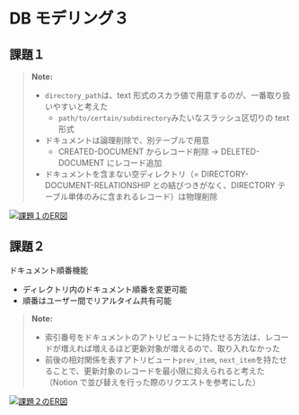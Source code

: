 # DB モデリング３

## 課題１

> **Note:**
>
> - `directory_path`は、text 形式のスカラ値で用意するのが、一番取り扱いやすいと考えた
>   - `path/to/certain/subdirectory`みたいなスラッシュ区切りの text 形式
> - ドキュメントは論理削除で、別テーブルで用意
>   - CREATED-DOCUMENT からレコード削除 → DELETED-DOCUMENT にレコード追加
> - ドキュメントを含まない空ディレクトリ（= DIRECTORY-DOCUMENT-RELATIONSHIP との結びつきがなく、DIRECTORY テーブル単体のみに含まれるレコード）は物理削除

[![課題１のER図](https://mermaid.ink/img/pako:eNrNlM1q20AUhV9lmHX8At4ZSyGmaWwUZVEQmIk0iQXSjBmPSoMdaDQkkUMLoYsa025CE0hKky66CCnp00zlJqu8QseWf4QiGbrrSmL4zrnn3jtSF9rUwbAMMdNctMuQbxGLVLbMtboBer1SiXaBVjP0qlk3XoEysBlGHHeySNXQK6aulbR6deulvmEWk5q-rheRi0LZynO8ZOjrFbNW39hcqzWUdht7lOx2mpxa5FmIsUvvX13mgbsWAcBuIQZQwFuUNV0HNF4AC_7-9XkUnT68PaxpFhxDrxFLcwT5OI3Fp-_H3H66wYW54zJsc8r25v5SHMvwixTfZPhdikiKr7NCHL_hKUEb8VYuL8MPD2eX8mAowzsprqQQMryV4iJ-9zOOFHwiD25GH4_j60EcDbLZCqZUkHh1eeJEQO3Ax4Sn-L4Mr1UgKc6k-KEkYx6ASZBna-zmGjWKjXIWt5q7uGSeM1ObEq6eubbx0WF8czdVuT7ucOS3pzfXaaJ8UVJvNLgYDcOsNGg7y6R_bi8fPx0l0qf7iASeh7Y9_HTfn60r-x39v1NysIeXtBr3Tx6H54spqebgCvQx85HrqD_TpDEL8hb2sQXL6tXBOyjw-ARWaDJK3XHVnYTlHeR18ApUTdHNPWLPDxJq-pObnu7_BRqGGsY)](https://mermaid.live/edit#pako:eNrNlM1q20AUhV9lmHX8At4ZSyGmaWwUZVEQmIk0iQXSjBmPSoMdaDQkkUMLoYsa025CE0hKky66CCnp00zlJqu8QseWf4QiGbrrSmL4zrnn3jtSF9rUwbAMMdNctMuQbxGLVLbMtboBer1SiXaBVjP0qlk3XoEysBlGHHeySNXQK6aulbR6deulvmEWk5q-rheRi0LZynO8ZOjrFbNW39hcqzWUdht7lOx2mpxa5FmIsUvvX13mgbsWAcBuIQZQwFuUNV0HNF4AC_7-9XkUnT68PaxpFhxDrxFLcwT5OI3Fp-_H3H66wYW54zJsc8r25v5SHMvwixTfZPhdikiKr7NCHL_hKUEb8VYuL8MPD2eX8mAowzsprqQQMryV4iJ-9zOOFHwiD25GH4_j60EcDbLZCqZUkHh1eeJEQO3Ax4Sn-L4Mr1UgKc6k-KEkYx6ASZBna-zmGjWKjXIWt5q7uGSeM1ObEq6eubbx0WF8czdVuT7ucOS3pzfXaaJ8UVJvNLgYDcOsNGg7y6R_bi8fPx0l0qf7iASeh7Y9_HTfn60r-x39v1NysIeXtBr3Tx6H54spqebgCvQx85HrqD_TpDEL8hb2sQXL6tXBOyjw-ARWaDJK3XHVnYTlHeR18ApUTdHNPWLPDxJq-pObnu7_BRqGGsY)

## 課題２

ドキュメント順番機能

- ディレクトリ内のドキュメント順番を変更可能
- 順番はユーザー間でリアルタイム共有可能

> **Note:**
>
> - 索引番号をドキュメントのアトリビュートに持たせる方法は、レコードが増えれば増えるほど更新対象が増えるので、取り入れなかった
> - 前後の相対関係を表すアトリビュート`prev_item`, `next_item`を持たせることで、更新対象のレコードを最小限に抑えられると考えた（Notion で並び替えを行った際のリクエストを参考にした）

[![課題２のER図](https://mermaid.ink/img/pako:eNrNlFFL21AYhv_K4VzbP9C70kQsc7bEeDEIlGNytIHkpJyeyKQVZg5q6jYQL1aKu5FNcGO6iw2cw_2aY6pe-Rd20tQ2a5OCd7tKODzf-73v9-WkDU3PwrAIMVVstEmRaxCDlNb0paoGOp1CwWsDpaKpZb2qvQJFYFKMGG5NI2VNLemqUlCq5bWX6oqeTyrqsppHThpNdx7jBU1dLumV6srqUqUma9ex45HNVp15BpkxEat0nqsyNtw2CABmA1GAfNbwaN22QO0FMODtn4-D8Oj-zV5FMWAMbSGa5ghycRqLjt7H3E464ETcsik2mUe3x_qCH4jgk-DfRPBd8FDwr0-NGH7NUgVNxBqZvAiO70_PxW5fBNeCfxGci-BK8LPo3e8olPCh2L0cfDiILnpR2Jv2ljOlHMeL8x0nBZ7pu5iwFN8VwYU0JPip4D9kScwDMDQys8Z2plAtXyhjcYuZi0vm-SRqeoTJZ6ZstL8XXV6npJsUb9Vthl2J3538vP0VzzTLzuNNSHzHQesOfrzpphSIbP6PwttnKDDbxS2G3Obo9lh1lG08yTzonQ36wXSp37Tmld5dnT-c7Celsx7iT2b6Lv9vm5pEtbCD50SNuocP_c-TKclwcAG6mLrItuTfcRjMgKyBXWzAony18AbyHTaEJZqMUrVseS9gcQM5LbwAZShvdZuY44OEGv1oR6c7fwFSYl-9)](https://mermaid.live/edit#pako:eNrNlFFL21AYhv_K4VzbP9C70kQsc7bEeDEIlGNytIHkpJyeyKQVZg5q6jYQL1aKu5FNcGO6iw2cw_2aY6pe-Rd20tQ2a5OCd7tKODzf-73v9-WkDU3PwrAIMVVstEmRaxCDlNb0paoGOp1CwWsDpaKpZb2qvQJFYFKMGG5NI2VNLemqUlCq5bWX6oqeTyrqsppHThpNdx7jBU1dLumV6srqUqUma9ex45HNVp15BpkxEat0nqsyNtw2CABmA1GAfNbwaN22QO0FMODtn4-D8Oj-zV5FMWAMbSGa5ghycRqLjt7H3E464ETcsik2mUe3x_qCH4jgk-DfRPBd8FDwr0-NGH7NUgVNxBqZvAiO70_PxW5fBNeCfxGci-BK8LPo3e8olPCh2L0cfDiILnpR2Jv2ljOlHMeL8x0nBZ7pu5iwFN8VwYU0JPip4D9kScwDMDQys8Z2plAtXyhjcYuZi0vm-SRqeoTJZ6ZstL8XXV6npJsUb9Vthl2J3538vP0VzzTLzuNNSHzHQesOfrzpphSIbP6PwttnKDDbxS2G3Obo9lh1lG08yTzonQ36wXSp37Tmld5dnT-c7Celsx7iT2b6Lv9vm5pEtbCD50SNuocP_c-TKclwcAG6mLrItuTfcRjMgKyBXWzAony18AbyHTaEJZqMUrVseS9gcQM5LbwAZShvdZuY44OEGv1oR6c7fwFSYl-9)
